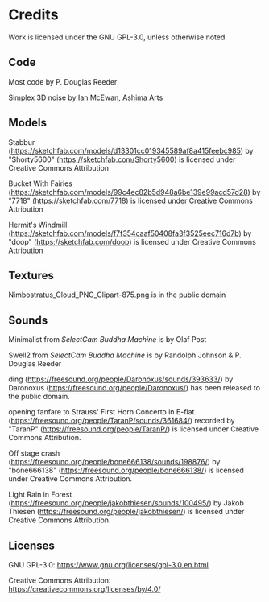 # Credits
Work is licensed under the GNU GPL-3.0, unless otherwise noted

## Code

Most code by P. Douglas Reeder

Simplex 3D noise by Ian McEwan, Ashima Arts

## Models

Stabbur (https://sketchfab.com/models/d13301cc019345589af8a415feebc985)
by "Shorty5600" (https://sketchfab.com/Shorty5600) is licensed under Creative Commons Attribution

Bucket With Fairies (https://sketchfab.com/models/99c4ec82b5d948a6be139e99acd57d28)
by "7718" (https://sketchfab.com/7718) is licensed under Creative Commons Attribution

Hermit's Windmill (https://sketchfab.com/models/f7f354caaf50408fa3f3525eec716d7b)
by "doop" (https://sketchfab.com/doop) is licensed under Creative Commons Attribution

## Textures

Nimbostratus_Cloud_PNG_Clipart-875.png is in the public domain


## Sounds

Minimalist from _SelectCam Buddha Machine_ is by Olaf Post

Swell2 from _SelectCam Buddha Machine_ is by Randolph Johnson & P. Douglas Reeder

ding (https://freesound.org/people/Daronoxus/sounds/393633/) 
by Daronoxus (https://freesound.org/people/Daronoxus/) has been released to the public domain.

opening fanfare to Strauss' First Horn Concerto in E-flat (https://freesound.org/people/TaranP/sounds/361684/)
recorded by "TaranP" (https://freesound.org/people/TaranP/) is licensed under Creative Commons Attribution.

Off stage crash (https://freesound.org/people/bone666138/sounds/198876/)
by "bone666138" (https://freesound.org/people/bone666138/) is licensed under Creative Commons Attribution.

Light Rain in Forest (https://freesound.org/people/jakobthiesen/sounds/100495/) 
by Jakob Thiesen (https://freesound.org/people/jakobthiesen/) is licensed under Creative Commons Attribution.


## Licenses

GNU GPL-3.0: https://www.gnu.org/licenses/gpl-3.0.en.html

Creative Commons Attribution: https://creativecommons.org/licenses/by/4.0/
